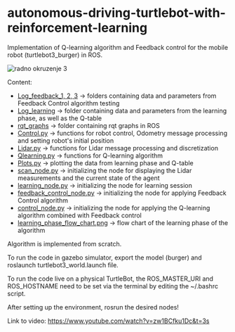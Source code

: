 # autonomous-driving-turtlebot-with-reinforcement-learning
Implementation of Q-learning algorithm and Feedback control for the mobile robot (turtlebot3_burger) in ROS.

![radno okruzenje 3](https://user-images.githubusercontent.com/72970001/98345474-02e69500-2015-11eb-8552-9949ddae6cab.jpeg)

Content:
* [Log_feedback_1, 2, 3](Log_feedback_1) -> folders containing data and parameters from Feedback Control algorithm testing
* [Log_learning](Log_learning) -> folder containing data and parameters from the learning phase, as well as the Q-table 
* [rqt_graphs](rqt_graphs) -> folder containing rqt graphs in ROS
* [Control.py](Control.py) -> functions for robot control, Odometry message processing and setting robot's initial position
* [Lidar.py](Lidar.py) -> functions for Lidar message processing and discretization
* [Qlearning.py](Qlearning.py) -> functions for Q-learning algorithm
* [Plots.py](Plots.py) -> plotting the data from learning phase and Q-table
* [scan_node.py](scan_node.py) -> initializing the node for displaying the Lidar measurements and the current state of the agent
* [learning_node.py](learning_node.py) -> initializing the node for learning session
* [feedback_control_node.py](feedback_control_node.py) -> initializing the node for applying Feedback Control algorithm
* [control_node.py](control_node.py) -> initializing the node for applying the Q-learning algorithm combined with Feedback control
* [learning_phase_flow_chart.png](learning_phase_flow_chart.png) -> flow chart of the learning phase of the algorithm
    
Algorithm is implemented from scratch.

To run the code in gazebo simulator, export the model (burger) and roslaunch turtlebot3_world.launch file.

To run the code live on a physical TurtleBot, the ROS_MASTER_URI and ROS_HOSTNAME need to be set via the terminal by editing the ~/.bashrc script.

After setting up the environment, rosrun the desired nodes!

Link to video: https://www.youtube.com/watch?v=zw1BCfku1Dc&t=3s

